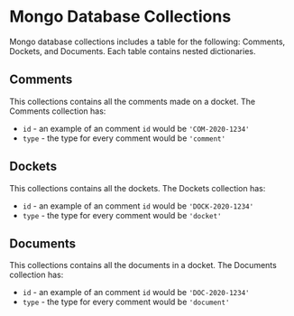 # Mongo Database Collections
Mongo database collections includes a table for the following: Comments, Dockets, and Documents. Each table contains nested dictionaries. 

## Comments 
This collections contains all the comments made on a docket. The Comments collection has: 

* `id` - an example of an comment `id` would be `'COM-2020-1234'`
* `type` - the type for every comment would be `'comment'` 
 
## Dockets
This collections contains all the dockets. The Dockets collection has: 

* `id` - an example of an comment `id` would be `'DOCK-2020-1234'`
* `type` - the type for every comment would be `'docket'` 


## Documents
This collections contains all the documents in a docket. The Documents collection has: 

* `id` - an example of an comment `id` would be `'DOC-2020-1234'`
* `type` - the type for every comment would be `'document'`  
